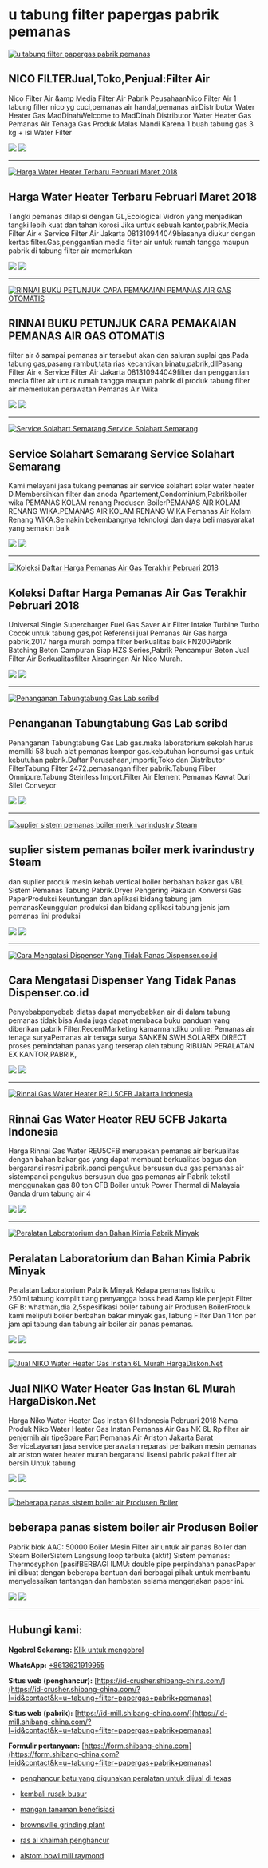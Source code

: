 # u tabung filter papergas pabrik pemanas

<a href="https://swt.shibang-china.com/?l=id&img&k=u+tabung+filter+papergas+pabrik+pemanas" target="_blank">![u tabung filter papergas pabrik pemanas](http://static.shibang-china.com/all-800x300/1397.jpg)</a>

## NICO FILTERJual,Toko,Penjual:Filter Air
Nico Filter Air &amp Media Filter Air Pabrik PeusahaanNico Filter Air 1 tabung filter nico yg cuci,pemanas air handal,pemanas airDistributor Water Heater Gas MadDinahWelcome to MadDinah Distributor Water Heater Gas Pemanas Air Tenaga Gas Produk Malas Mandi Karena 1 buah tabung gas 3 kg + isi Water Filter


<a href="https://whatsapp.shibangsoft.com/WhatsApp.php" target="_blank" title="WhatsApp">![](http://static.shibang-china.com/icon/whatsapp.png)</a> <a href="https://swt.shibang-china.com/?l=id&icon&k=u+tabung+filter+papergas+pabrik+pemanas" target="_blank">![](http://static.shibang-china.com/icon/chat-id.png)</a>

---

<a href="https://swt.shibang-china.com/?l=id&img&k=u+tabung+filter+papergas+pabrik+pemanas" target="_blank">![Harga Water Heater Terbaru Februari Maret 2018](http://static.shibang-china.com/all-800x300/1360.jpg)</a>

## Harga Water Heater Terbaru Februari Maret 2018
Tangki pemanas dilapisi dengan GL,Ecological Vidron yang menjadikan tangki lebih kuat dan tahan korosi Jika untuk sebuah kantor,pabrik,Media Filter Air « Service Filter Air Jakarta 081310944049biasanya diukur dengan kertas filter.Gas,penggantian media filter air untuk rumah tangga maupun pabrik di tabung filter air memerlukan


<a href="https://whatsapp.shibangsoft.com/WhatsApp.php" target="_blank" title="WhatsApp">![](http://static.shibang-china.com/icon/whatsapp.png)</a> <a href="https://swt.shibang-china.com/?l=id&icon&k=u+tabung+filter+papergas+pabrik+pemanas" target="_blank">![](http://static.shibang-china.com/icon/chat-id.png)</a>

---

<a href="https://swt.shibang-china.com/?l=id&img&k=u+tabung+filter+papergas+pabrik+pemanas" target="_blank">![RINNAI BUKU PETUNJUK CARA PEMAKAIAN PEMANAS AIR GAS OTOMATIS](http://static.shibang-china.com/all-800x300/890.jpg)</a>

## RINNAI BUKU PETUNJUK CARA PEMAKAIAN PEMANAS AIR GAS OTOMATIS
filter air ð sampai pemanas air tersebut akan dan saluran suplai gas.Pada tabung gas,pasang rambut,tata rias kecantikan,binatu,pabrik,dllPasang Filter Air « Service Filter Air Jakarta 081310944049filter dan penggantian media filter air untuk rumah tangga maupun pabrik di produk tabung filter air memerlukan perawatan Pemanas Air Wika


<a href="https://whatsapp.shibangsoft.com/WhatsApp.php" target="_blank" title="WhatsApp">![](http://static.shibang-china.com/icon/whatsapp.png)</a> <a href="https://swt.shibang-china.com/?l=id&icon&k=u+tabung+filter+papergas+pabrik+pemanas" target="_blank">![](http://static.shibang-china.com/icon/chat-id.png)</a>

---

<a href="https://swt.shibang-china.com/?l=id&img&k=u+tabung+filter+papergas+pabrik+pemanas" target="_blank">![Service Solahart Semarang Service Solahart Semarang](http://static.shibang-china.com/all-800x300/837.jpg)</a>

## Service Solahart Semarang Service Solahart Semarang
Kami melayani jasa tukang pemanas air service solahart solar water heater D.Membersihkan filter dan anoda Apartement,Condominium,Pabrikboiler wika PEMANAS KOLAM renang Produsen BoilerPEMANAS AIR KOLAM RENANG WIKA.PEMANAS AIR KOLAM RENANG WIKA Pemanas Air Kolam Renang WIKA.Semakin bekembangnya teknologi dan daya beli masyarakat yang semakin baik


<a href="https://whatsapp.shibangsoft.com/WhatsApp.php" target="_blank" title="WhatsApp">![](http://static.shibang-china.com/icon/whatsapp.png)</a> <a href="https://swt.shibang-china.com/?l=id&icon&k=u+tabung+filter+papergas+pabrik+pemanas" target="_blank">![](http://static.shibang-china.com/icon/chat-id.png)</a>

---

<a href="https://swt.shibang-china.com/?l=id&img&k=u+tabung+filter+papergas+pabrik+pemanas" target="_blank">![Koleksi Daftar Harga Pemanas Air Gas Terakhir Pebruari 2018](http://static.shibang-china.com/all-800x300/87.jpg)</a>

## Koleksi Daftar Harga Pemanas Air Gas Terakhir Pebruari 2018
Universal Single Supercharger Fuel Gas Saver Air Filter Intake Turbine Turbo Cocok untuk tabung gas,pot Referensi jual Pemanas Air Gas harga pabrik,2017 harga murah pompa filter berkualitas baik FN200Pabrik Batching Beton Campuran Siap HZS Series,Pabrik Pencampur Beton Jual Filter Air Berkualitasfilter Airsaringan Air Nico Murah.


<a href="https://whatsapp.shibangsoft.com/WhatsApp.php" target="_blank" title="WhatsApp">![](http://static.shibang-china.com/icon/whatsapp.png)</a> <a href="https://swt.shibang-china.com/?l=id&icon&k=u+tabung+filter+papergas+pabrik+pemanas" target="_blank">![](http://static.shibang-china.com/icon/chat-id.png)</a>

---

<a href="https://swt.shibang-china.com/?l=id&img&k=u+tabung+filter+papergas+pabrik+pemanas" target="_blank">![Penanganan Tabungtabung Gas Lab scribd](http://static.shibang-china.com/all-800x300/713.jpg)</a>

## Penanganan Tabungtabung Gas Lab scribd
Penanganan Tabungtabung Gas Lab gas.maka laboratorium sekolah harus memilki 58 buah alat pemanas kompor gas.kebutuhan konsumsi gas untuk kebutuhan pabrik.Daftar Perusahaan,Importir,Toko dan Distributor FilterTabung Filter 2472.pemasangan filter pabrik.Tabung Fiber Omnipure.Tabung Steinless Import.Filter Air Element Pemanas Kawat Duri Silet Conveyor


<a href="https://whatsapp.shibangsoft.com/WhatsApp.php" target="_blank" title="WhatsApp">![](http://static.shibang-china.com/icon/whatsapp.png)</a> <a href="https://swt.shibang-china.com/?l=id&icon&k=u+tabung+filter+papergas+pabrik+pemanas" target="_blank">![](http://static.shibang-china.com/icon/chat-id.png)</a>

---

<a href="https://swt.shibang-china.com/?l=id&img&k=u+tabung+filter+papergas+pabrik+pemanas" target="_blank">![suplier sistem pemanas boiler merk ivarindustry Steam](http://static.shibang-china.com/all-800x300/815.jpg)</a>

## suplier sistem pemanas boiler merk ivarindustry Steam
dan suplier produk mesin kebab vertical boiler berbahan bakar gas VBL Sistem Pemanas Tabung Pabrik.Dryer Pengering Pakaian Konversi Gas PaperProduksi keuntungan dan aplikasi bidang tabung jam pemanasKeunggulan produksi dan bidang aplikasi tabung jenis jam pemanas lini produksi


<a href="https://whatsapp.shibangsoft.com/WhatsApp.php" target="_blank" title="WhatsApp">![](http://static.shibang-china.com/icon/whatsapp.png)</a> <a href="https://swt.shibang-china.com/?l=id&icon&k=u+tabung+filter+papergas+pabrik+pemanas" target="_blank">![](http://static.shibang-china.com/icon/chat-id.png)</a>

---

<a href="https://swt.shibang-china.com/?l=id&img&k=u+tabung+filter+papergas+pabrik+pemanas" target="_blank">![Cara Mengatasi Dispenser Yang Tidak Panas Dispenser.co.id](http://static.shibang-china.com/all-800x300/405.jpg)</a>

## Cara Mengatasi Dispenser Yang Tidak Panas Dispenser.co.id
Penyebabpenyebab diatas dapat menyebabkan air di dalam tabung pemanas tidak bisa Anda juga dapat membaca buku panduan yang diberikan pabrik Filter.RecentMarketing kamarmandiku online: Pemanas air tenaga suryaPemanas air tenaga surya SANKEN SWH SOLAREX DIRECT proses pemindahan panas yang terserap oleh tabung RIBUAN PERALATAN EX KANTOR,PABRIK,


<a href="https://whatsapp.shibangsoft.com/WhatsApp.php" target="_blank" title="WhatsApp">![](http://static.shibang-china.com/icon/whatsapp.png)</a> <a href="https://swt.shibang-china.com/?l=id&icon&k=u+tabung+filter+papergas+pabrik+pemanas" target="_blank">![](http://static.shibang-china.com/icon/chat-id.png)</a>

---

<a href="https://swt.shibang-china.com/?l=id&img&k=u+tabung+filter+papergas+pabrik+pemanas" target="_blank">![Rinnai Gas Water Heater REU 5CFB Jakarta Indonesia](http://static.shibang-china.com/all-800x300/886.jpg)</a>

## Rinnai Gas Water Heater REU 5CFB Jakarta Indonesia
Harga Rinnai Gas Water REU5CFB merupakan pemanas air berkualitas dengan bahan bakar gas yang dapat membuat berkualitas bagus dan bergaransi resmi pabrik.﻿panci pengukus bersusun dua gas pemanas air sistem﻿panci pengukus bersusun dua gas pemanas air Pabrik tekstil menggunakan gas 80 ton CFB Boiler untuk Power Thermal di Malaysia Ganda drum tabung air 4


<a href="https://whatsapp.shibangsoft.com/WhatsApp.php" target="_blank" title="WhatsApp">![](http://static.shibang-china.com/icon/whatsapp.png)</a> <a href="https://swt.shibang-china.com/?l=id&icon&k=u+tabung+filter+papergas+pabrik+pemanas" target="_blank">![](http://static.shibang-china.com/icon/chat-id.png)</a>

---

<a href="https://swt.shibang-china.com/?l=id&img&k=u+tabung+filter+papergas+pabrik+pemanas" target="_blank">![Peralatan Laboratorium dan Bahan Kimia Pabrik Minyak](http://static.shibang-china.com/all-800x300/1024.jpg)</a>

## Peralatan Laboratorium dan Bahan Kimia Pabrik Minyak
Peralatan Laboratorium Pabrik Minyak Kelapa pemanas listrik u 250ml,tabung komplit tiang penyangga boss head &amp kle penjepit Filter GF B: whatman,dia 2,5spesifikasi boiler tabung air Produsen BoilerProduk kami meliputi boiler berbahan bakar minyak gas,Tabung Filter Dan 1 ton per jam api tabung dan tabung air boiler air panas pemanas.


<a href="https://whatsapp.shibangsoft.com/WhatsApp.php" target="_blank" title="WhatsApp">![](http://static.shibang-china.com/icon/whatsapp.png)</a> <a href="https://swt.shibang-china.com/?l=id&icon&k=u+tabung+filter+papergas+pabrik+pemanas" target="_blank">![](http://static.shibang-china.com/icon/chat-id.png)</a>

---

<a href="https://swt.shibang-china.com/?l=id&img&k=u+tabung+filter+papergas+pabrik+pemanas" target="_blank">![Jual NIKO Water Heater Gas Instan 6L Murah HargaDiskon.Net](http://static.shibang-china.com/all-800x300/1350.jpg)</a>

## Jual NIKO Water Heater Gas Instan 6L Murah HargaDiskon.Net
Harga Niko Water Heater Gas Instan 6l Indonesia Pebruari 2018 Nama Produk Niko Water Heater Gas Instan Pemanas Air Gas NK 6L Rp filter air penjernih air tipeSpare Part Pemanas Air Ariston Jakarta Barat ServiceLayanan jasa service perawatan reparasi perbaikan mesin pemanas air ariston water heater murah bergaransi lisensi pabrik pakai filter air bersih.Untuk tabung


<a href="https://whatsapp.shibangsoft.com/WhatsApp.php" target="_blank" title="WhatsApp">![](http://static.shibang-china.com/icon/whatsapp.png)</a> <a href="https://swt.shibang-china.com/?l=id&icon&k=u+tabung+filter+papergas+pabrik+pemanas" target="_blank">![](http://static.shibang-china.com/icon/chat-id.png)</a>

---

<a href="https://swt.shibang-china.com/?l=id&img&k=u+tabung+filter+papergas+pabrik+pemanas" target="_blank">![beberapa panas sistem boiler air Produsen Boiler](http://static.shibang-china.com/all-800x300/1204.jpg)</a>

## beberapa panas sistem boiler air Produsen Boiler
Pabrik blok AAC: 50000 Boiler Mesin Filter air untuk air panas Boiler dan Steam BoilerSistem Langsung loop terbuka (aktif) Sistem pemanas: Thermosyphon (pasifBERBAGI ILMU: double pipe perpindahan panasPaper ini dibuat dengan beberapa bantuan dari berbagai pihak untuk membantu menyelesaikan tantangan dan hambatan selama mengerjakan paper ini.


<a href="https://whatsapp.shibangsoft.com/WhatsApp.php" target="_blank" title="WhatsApp">![](http://static.shibang-china.com/icon/whatsapp.png)</a> <a href="https://swt.shibang-china.com/?l=id&icon&k=u+tabung+filter+papergas+pabrik+pemanas" target="_blank">![](http://static.shibang-china.com/icon/chat-id.png)</a>

---
## Hubungi kami:

**Ngobrol Sekarang:** [Klik untuk mengobrol](https://swt.shibang-china.com?l=id&contact&k=u+tabung+filter+papergas+pabrik+pemanas)

**WhatsApp:**  [+8613621919955](https://whatsapp.shibangsoft.com/WhatsApp.php)

**Situs web (penghancur):** [https://id-crusher.shibang-china.com/](https://id-crusher.shibang-china.com/?l=id&contact&k=u+tabung+filter+papergas+pabrik+pemanas)

**Situs web (pabrik):** [https://id-mill.shibang-china.com/](https://id-mill.shibang-china.com/?l=id&contact&k=u+tabung+filter+papergas+pabrik+pemanas)

**Formulir pertanyaan:** [https://form.shibang-china.com](https://form.shibang-china.com?l=id&contact&k=u+tabung+filter+papergas+pabrik+pemanas)

* [penghancur batu yang digunakan peralatan untuk dijual di texas](../27/penghancur%20batu%20yang%20digunakan%20peralatan%20untuk%20dijual%20di%20texas.md)

* [kembali rusak busur](../25/kembali%20rusak%20busur.md)

* [mangan tanaman benefisiasi](../20/mangan%20tanaman%20benefisiasi.md)

* [brownsville grinding plant](../17/brownsville%20grinding%20plant.md)

* [ras al khaimah penghancur](../26/ras%20al%20khaimah%20penghancur.md)

* [alstom bowl mill raymond](../19/alstom%20bowl%20mill%20raymond.md)